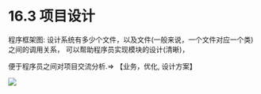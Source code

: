 # 16.3 项目设计

程序框架图: 设计系统有多少个文件，以及文件(一般来说，一个文件对应一个类)之间的调用关系， 可以帮助程序员实现模块的设计(清晰)， 

便于程序员之间对项目交流分析.=> 【业务，优化, 设计方案】

![](http://lizhenchao.oss-cn-shenzhen.aliyuncs.com/1545311860.png-atguiguText)

